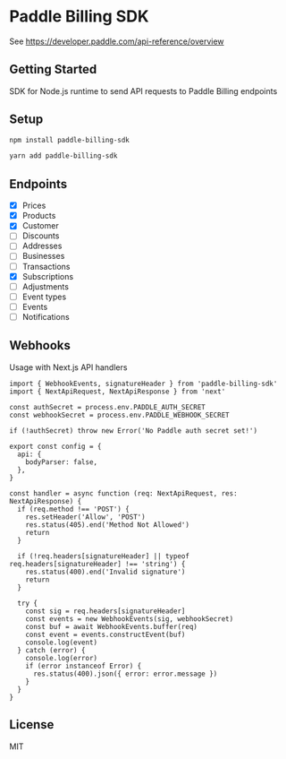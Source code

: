 # Paddle Billing SDK

See https://developer.paddle.com/api-reference/overview

## Getting Started

SDK for Node.js runtime to send API requests to Paddle Billing endpoints

## Setup

```bash
npm install paddle-billing-sdk
```

```bash
yarn add paddle-billing-sdk
```

## Endpoints

- [x] Prices
- [x] Products
- [x] Customer
- [ ] Discounts
- [ ] Addresses
- [ ] Businesses
- [ ] Transactions
- [x] Subscriptions
- [ ] Adjustments
- [ ] Event types
- [ ] Events
- [ ] Notifications

## Webhooks

Usage with Next.js API handlers

```tsx
import { WebhookEvents, signatureHeader } from 'paddle-billing-sdk'
import { NextApiRequest, NextApiResponse } from 'next'

const authSecret = process.env.PADDLE_AUTH_SECRET
const webhookSecret = process.env.PADDLE_WEBHOOK_SECRET

if (!authSecret) throw new Error('No Paddle auth secret set!')

export const config = {
  api: {
    bodyParser: false,
  },
}

const handler = async function (req: NextApiRequest, res: NextApiResponse) {
  if (req.method !== 'POST') {
    res.setHeader('Allow', 'POST')
    res.status(405).end('Method Not Allowed')
    return
  }

  if (!req.headers[signatureHeader] || typeof req.headers[signatureHeader] !== 'string') {
    res.status(400).end('Invalid signature')
    return
  }

  try {
    const sig = req.headers[signatureHeader]
    const events = new WebhookEvents(sig, webhookSecret)
    const buf = await WebhookEvents.buffer(req)
    const event = events.constructEvent(buf)
    console.log(event)
  } catch (error) {
    console.log(error)
    if (error instanceof Error) {
      res.status(400).json({ error: error.message })
    }
  }
}
```

## License

MIT
